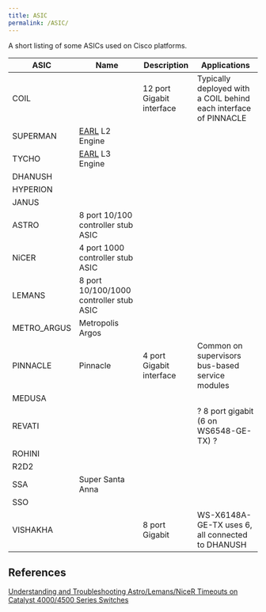 ```yaml
---
title: ASIC
permalink: /ASIC/
---
```


A short listing of some ASICs used on Cisco platforms.

| ASIC         | Name                                    | Description               | Applications                                                     |
|--------------|-----------------------------------------|---------------------------|------------------------------------------------------------------|
| COIL         |                                         | 12 port Gigabit interface | Typically deployed with a COIL behind each interface of PINNACLE |
| SUPERMAN     | [EARL](/EARL "wikilink") L2 Engine      |                           |                                                                  |
| TYCHO        | [EARL](/EARL "wikilink") L3 Engine      |                           |                                                                  |
| DHANUSH      |                                         |                           |                                                                  |
| HYPERION     |                                         |                           |                                                                  |
| JANUS        |                                         |                           |                                                                  |
| ASTRO        | 8 port 10/100 controller stub ASIC      |                           |                                                                  |
| NiCER        | 4 port 1000 controller stub ASIC        |                           |                                                                  |
| LEMANS       | 8 port 10/100/1000 controller stub ASIC |                           |                                                                  |
| METRO_ARGUS | Metropolis Argos                        |                           |                                                                  |
| PINNACLE     | Pinnacle                                | 4 port Gigabit interface  | Common on supervisors bus-based service modules                  |
| MEDUSA       |                                         |                           |                                                                  |
| REVATI       |                                         |                           | ? 8 port gigabit (6 on WS6548-GE-TX) ?                           |
| ROHINI       |                                         |                           |                                                                  |
| R2D2         |                                         |                           |                                                                  |
| SSA          | Super Santa Anna                        |                           |                                                                  |
| SSO          |                                         |                           |                                                                  |
| VISHAKHA     |                                         | 8 port Gigabit            | WS-X6148A-GE-TX uses 6, all connected to DHANUSH                 |

References
----------

[Understanding and Troubleshooting Astro/Lemans/NiceR Timeouts on Catalyst 4000/4500 Series Switches](http://www.cisco.com/en/US/products/hw/switches/ps663/products_tech_note09186a00801c9221.shtml)